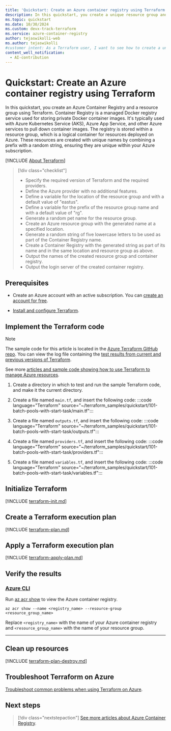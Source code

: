 ```yaml
---
title: 'Quickstart: Create an Azure container registry using Terraform'
description: In this quickstart, you create a unique resource group and an Azure container registry in a specified location using Terraform.
ms.topic: quickstart
ms.date: 10/30/2024
ms.custom: devx-track-terraform
ms.service: azure-container-registry
author: tejaswikolli-web
ms.author: tejaswikolli
#customer intent: As a Terraform user, I want to see how to create a unique Azure resource group and container registry.
content_well_notification: 
  - AI-contribution
---
```


# Quickstart: Create an Azure container registry using Terraform

In this quickstart, you create an Azure Container Registry and a resource group using Terraform. Container Registry is a managed Docker registry service used for storing private Docker container images. It's typically used with Azure Kubernetes Service (AKS), Azure App Service, and other Azure services to pull down container images. The registry is stored within a resource group, which is a logical container for resources deployed on Azure. These resources are created with unique names by combining a prefix with a random string, ensuring they are unique within your Azure subscription.

[!INCLUDE [About Terraform](~/azure-dev-docs-pr/articles/terraform/includes/abstract.md)]

> [!div class="checklist"]
> * Specify the required version of Terraform and the required providers.
> * Define the Azure provider with no additional features.
> * Define a variable for the location of the resource group and with a default value of "eastus".
> * Define a variable for the prefix of the resource group name and with a default value of "rg".
> * Generate a random pet name for the resource group.
> * Create an Azure resource group with the generated name at a specified location.
> * Generate a random string of five lowercase letters to be used as part of the Container Registry name.
> * Create a Container Registry with the generated string as part of its name and in the same location and resource group as above.
> * Output the names of the created resource group and container registry.
> * Output the login server of the created container registry.

## Prerequisites

- Create an Azure account with an active subscription. You can [create an account for free](https://azure.microsoft.com/free/?WT.mc_id=A261C142F).

- [Install and configure Terraform](/azure/developer/terraform/quickstart-configure).

## Implement the Terraform code

> [!NOTE]
> The sample code for this article is located in the [Azure Terraform GitHub repo](https://github.com/Azure/terraform/tree/master/quickstart/101-azure-container-registry). You can view the log file containing the [test results from current and previous versions of Terraform](https://github.com/Azure/terraform/tree/master/quickstart/101-azure-container-registry/TestRecord.md).
> 
> See more [articles and sample code showing how to use Terraform to manage Azure resources](/azure/terraform).

1. Create a directory in which to test and run the sample Terraform code, and make it the current directory.

1. Create a file named `main.tf`, and insert the following code:
    :::code language="Terraform" source="~/terraform_samples/quickstart/101-batch-pools-with-start-task/main.tf":::

1. Create a file named `outputs.tf`, and insert the following code:
    :::code language="Terraform" source="~/terraform_samples/quickstart/101-batch-pools-with-start-task/outputs.tf":::

1. Create a file named `providers.tf`, and insert the following code:
    :::code language="Terraform" source="~/terraform_samples/quickstart/101-batch-pools-with-start-task/providers.tf":::

1. Create a file named `variables.tf`, and insert the following code:
    :::code language="Terraform" source="~/terraform_samples/quickstart/101-batch-pools-with-start-task/variables.tf":::

## Initialize Terraform

[!INCLUDE [terraform-init.md](~/azure-dev-docs-pr/articles/terraform/includes/terraform-init.md)]

## Create a Terraform execution plan

[!INCLUDE [terraform-plan.md](~/azure-dev-docs-pr/articles/terraform/includes/terraform-plan.md)]

## Apply a Terraform execution plan

[!INCLUDE [terraform-apply-plan.md](~/azure-dev-docs-pr/articles/terraform/includes/terraform-apply-plan.md)]

## Verify the results

### [Azure CLI](#tab/azure-cli)

Run [az acr show](/cli/azure/acr#az-acr-show) to view the Azure container registry.

```azurecli
az acr show --name <registry_name> --resource-group <resource_group_name>
```

Replace `<registry_name>` with the name of your Azure container registry and `<resource_group_name>` with the name of your resource group.

---

## Clean up resources

[!INCLUDE [terraform-plan-destroy.md](~/azure-dev-docs-pr/articles/terraform/includes/terraform-plan-destroy.md)]

## Troubleshoot Terraform on Azure

[Troubleshoot common problems when using Terraform on Azure](/azure/developer/terraform/troubleshoot).

## Next steps

> [!div class="nextstepaction"]
> [See more articles about Azure Container Registry](/search/?terms=Azure%20container%20registry%20and%20terraform).
